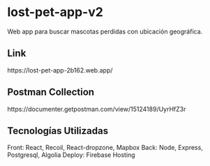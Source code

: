 # lost-pet-app-v2

Web app para buscar mascotas perdidas con ubicación geográfica.

<h2 align="left"> Link </h2>
https://lost-pet-app-2b162.web.app/

<h2 align="left"> Postman Collection </h2>
https://documenter.getpostman.com/view/15124189/UyrHfZ3r

<h2 align="left"> Tecnologías Utilizadas </h2>
Front: React, Recoil, React-dropzone, Mapbox
Back: Node, Express, Postgresql, Algolia
Deploy: Firebase Hosting
